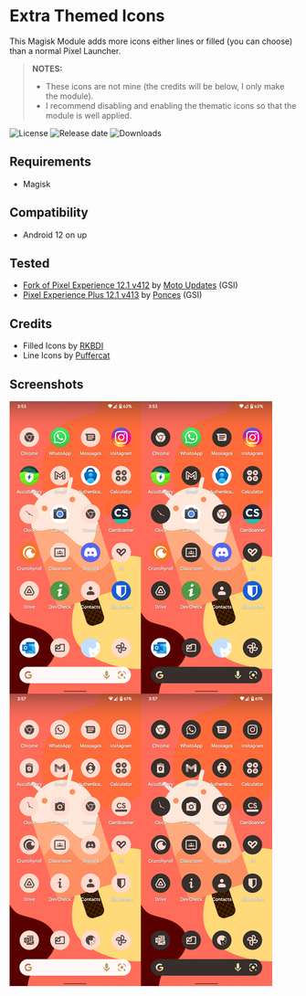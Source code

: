 # Extra Themed Icons

This Magisk Module adds more icons either lines or filled (you can choose) than a normal Pixel Launcher.
> **NOTES:**
> - These icons are not mine (the credits will be below, I only make the module).
> - I recommend disabling and enabling the thematic icons so that the module is well applied.

![License](https://img.shields.io/github/license/syoker/extra-themed-icons)
![Release date](https://img.shields.io/github/release-date/syoker/extra-themed-icons)
![Downloads](https://img.shields.io/github/downloads/syoker/extra-themed-icons/total)

## Requirements
- Magisk

## Compatibility
- Android 12 on up

## Tested
- [Fork of Pixel Experience 12.1 v412](https://t.me/MotoUpdatesbr/17) by [Moto Updates](https://t.me/MotoUpdatesbr) (GSI)
- [Pixel Experience Plus 12.1 v413](https://github.com/ponces/treble_build_pe/releases/tag/v413-plus) by [Ponces](https://github.com/ponces) (GSI)

## Credits
- Filled Icons by [RKBDI](https://github.com/RadekBledowski "RKBDI")
- Line Icons by [Puffercat](https://github.com/KZacharski/PufferIcons "Puffercat")

## Screenshots
![](/gitimages/readmeimage.png)